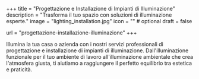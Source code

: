 
+++
title = "Progettazione e Installazione di Impianti di Illuminazione"
description = "Trasforma il tuo spazio con soluzioni di illuminazione esperte."
image = "lighting_installation.jpg"
icon = "" # optional
draft = false

url = "progettazione-installazione-illuminazione"
+++

Illumina la tua casa o azienda con i nostri servizi professionali di progettazione e installazione di impianti di illuminazione. Dall'illuminazione funzionale per il tuo ambiente di lavoro all'illuminazione ambientale che crea l'atmosfera giusta, ti aiutiamo a raggiungere il perfetto equilibrio tra estetica e praticità.
